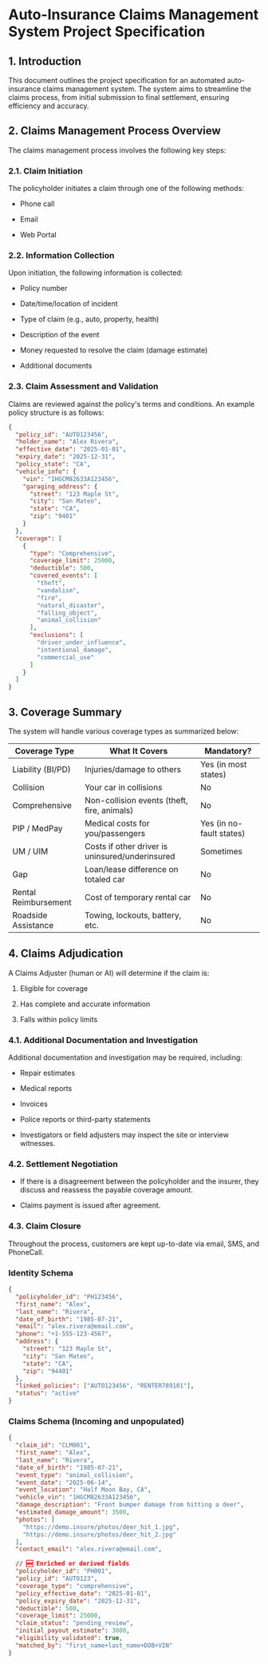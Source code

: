 # Auto-Insurance Claims Management System Project Specification

## 1. Introduction

This document outlines the project specification for an automated auto-insurance claims management system. The system aims to streamline the claims process, from initial submission to final settlement, ensuring efficiency and accuracy.

## 2. Claims Management Process Overview

The claims management process involves the following key steps:

### 2.1. Claim Initiation

The policyholder initiates a claim through one of the following methods:

- Phone call

- Email

- Web Portal

### 2.2. Information Collection

Upon initiation, the following information is collected:

- Policy number

- Date/time/location of incident

- Type of claim (e.g., auto, property, health)

- Description of the event

- Money requested to resolve the claim (damage estimate)

- Additional documents

### 2.3. Claim Assessment and Validation

Claims are reviewed against the policy's terms and conditions. An example policy structure is as follows:

```json
{
  "policy_id": "AUTO123456",
  "holder_name": "Alex Rivera",
  "effective_date": "2025-01-01",
  "expiry_date": "2025-12-31",
  "policy_state": "CA",
  "vehicle_info": {
    "vin": "IHGCM82633A123456",
    "garaging_address": {
      "street": "123 Maple St",
      "city": "San Mateo",
      "state": "CA",
      "zip": "9401"
    }
  },
  "coverage": [
    {
      "type": "Comprehensive",
      "coverage_limit": 25000,
      "deductible": 500,
      "covered_events": [
        "theft",
        "vandalism",
        "fire",
        "natural_disaster",
        "falling_object",
        "animal_collision"
      ], 
      "exclusions": [
        "driver_under_influence",
        "intentional_damage",
        "commercial_use"
      ]
    }
  ]
}
```

## 3. Coverage Summary

The system will handle various coverage types as summarized below:

| Coverage Type | What It Covers | Mandatory? |
| --- | --- | --- |
| Liability (BI/PD) | Injuries/damage to others | Yes (in most states) |
| Collision | Your car in collisions | No |
| Comprehensive | Non-collision events (theft, fire, animals) | No |
| PIP / MedPay | Medical costs for you/passengers | Yes (in no-fault states) |
| UM / UIM | Costs if other driver is uninsured/underinsured | Sometimes |
| Gap | Loan/lease difference on totaled car | No |
| Rental Reimbursement | Cost of temporary rental car | No |
| Roadside Assistance | Towing, lockouts, battery, etc. | No |

## 4. Claims Adjudication

A Claims Adjuster (human or AI) will determine if the claim is:

1. Eligible for coverage

1. Has complete and accurate information

1. Falls within policy limits

### 4.1. Additional Documentation and Investigation

Additional documentation and investigation may be required, including:

- Repair estimates

- Medical reports

- Invoices

- Police reports or third-party statements

- Investigators or field adjusters may inspect the site or interview witnesses.

### 4.2. Settlement Negotiation

- If there is a disagreement between the policyholder and the insurer, they discuss and reassess the payable coverage amount.

- Claims payment is issued after agreement.

### 4.3. Claim Closure

Throughout the process, customers are kept up-to-date via email, SMS, and PhoneCall.

### Identity Schema

```json
{
  "policyholder_id": "PH123456",
  "first_name": "Alex",
  "last_name": "Rivera",
  "date_of_birth": "1985-07-21",
  "email": "alex.rivera@email.com",
  "phone": "+1-555-123-4567",
  "address": {
    "street": "123 Maple St",
    "city": "San Mateo",
    "state": "CA",
    "zip": "94401"
  },
  "linked_policies": ["AUTO123456", "RENTER789101"],
  "status": "active"
}
```


### Claims Schema (Incoming and unpopulated)

```json
{
  "claim_id": "CLM001",
  "first_name": "Alex",
  "last_name": "Rivera",
  "date_of_birth": "1985-07-21",
  "event_type": "animal_collision",
  "event_date": "2025-06-14",
  "event_location": "Half Moon Bay, CA",
  "vehicle_vin": "1HGCM82633A123456",
  "damage_description": "Front bumper damage from hitting a deer",
  "estimated_damage_amount": 3500,
  "photos": [
    "https://demo.insure/photos/deer_hit_1.jpg",
    "https://demo.insure/photos/deer_hit_2.jpg"
  ],
  "contact_email": "alex.rivera@email.com",

  // 🆕 Enriched or derived fields
  "policyholder_id": "PH001",
  "policy_id": "AUTO123",
  "coverage_type": "comprehensive",
  "policy_effective_date": "2025-01-01",
  "policy_expiry_date": "2025-12-31",
  "deductible": 500,
  "coverage_limit": 25000,
  "claim_status": "pending_review",
  "initial_payout_estimate": 3000,
  "eligibility_validated": true,
  "matched_by": "first_name+last_name+DOB+VIN"
}
```
